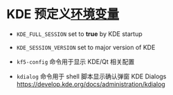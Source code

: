 # KDE 预定义[环境变量](https://userbase.kde.org/KDE_System_Administration/Environment_Variables)

- `KDE_FULL_SESSION` set to **true** by KDE startup
- `KDE_SESSION_VERSION` set to major version of KDE

- `kf5-config` 命令用于显示 KDE/Qt 相关配置
- `kdialog` 命令用于 shell 脚本显示确认弹窗 KDE Dialogs
   https://develop.kde.org/docs/administration/kdialog
